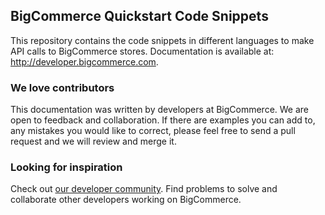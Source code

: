## BigCommerce Quickstart Code Snippets
This repository contains the code snippets in different languages to make API calls to BigCommerce stores. Documentation is available at:<a href="developer.bigcommerce.com"> http://developer.bigcommerce.com</a>.

### We love contributors
This documentation was written by developers at BigCommerce. We are open to feedback and collaboration. If there are examples you can add to, any mistakes you would like to correct, please feel free to send a pull request and we will review and merge it.

### Looking for inspiration
Check out <a href="forum.bigcommerce.com/s/group/0F913000000HLjECAW">our developer community</a>. Find problems to solve and collaborate other developers working on BigCommerce.
